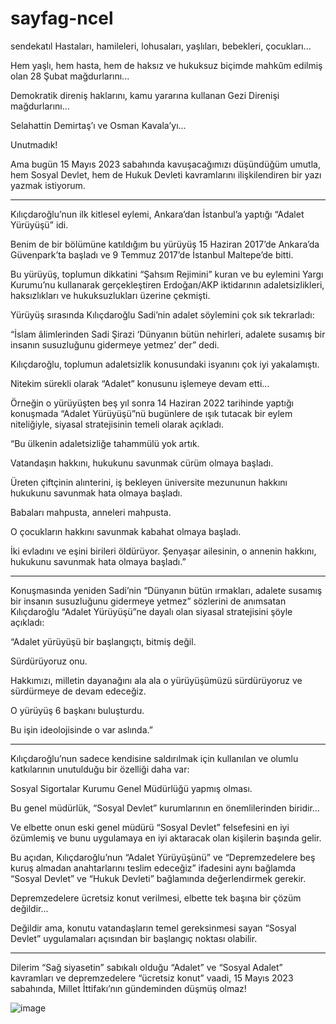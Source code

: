 # sayfag-ncel
sendekatıl
Hastaları, hamileleri, lohusaları, yaşlıları, bebekleri, çocukları...

Hem yaşlı, hem hasta, hem de haksız ve hukuksuz biçimde mahkûm edilmiş olan 28 Şubat mağdurlarını...

Demokratik direniş haklarını, kamu yararına kullanan Gezi Direnişi mağdurlarını...

Selahattin Demirtaş’ı ve Osman Kavala’yı...

Unutmadık!

Ama bugün 15 Mayıs 2023 sabahında kavuşacağımızı düşündüğüm umutla, hem Sosyal Devlet, hem de Hukuk Devleti kavramlarını ilişkilendiren bir yazı yazmak istiyorum.

***

Kılıçdaroğlu’nun ilk kitlesel eylemi, Ankara’dan İstanbul’a yaptığı “Adalet Yürüyüşü” idi.

Benim de bir bölümüne katıldığım bu yürüyüş 15 Haziran 2017’de Ankara’da Güvenpark’ta başladı ve 9 Temmuz 2017’de İstanbul Maltepe’de bitti.

Bu yürüyüş, toplumun dikkatini “Şahsım Rejimini” kuran ve bu eylemini Yargı Kurumu’nu kullanarak gerçekleştiren Erdoğan/AKP iktidarının adaletsizlikleri, haksızlıkları ve hukuksuzlukları üzerine çekmişti.

Yürüyüş sırasında Kılıçdaroğlu Sadi’nin adalet söylemini çok sık tekrarladı:

“İslam âlimlerinden Sadi Şirazi ‘Dünyanın bütün nehirleri, adalete susamış bir insanın susuzluğunu gidermeye yetmez’ der” dedi.

Kılıçdaroğlu, toplumun adaletsizlik konusundaki isyanını çok iyi yakalamıştı.

Nitekim sürekli olarak “Adalet” konusunu işlemeye devam etti...

Örneğin o yürüyüşten beş yıl sonra 14 Haziran 2022 tarihinde yaptığı konuşmada “Adalet Yürüyüşü”nü bugünlere de ışık tutacak bir eylem niteliğiyle, siyasal stratejisinin temeli olarak açıkladı.

“Bu ülkenin adaletsizliğe tahammülü yok artık.

Vatandaşın hakkını, hukukunu savunmak cürüm olmaya başladı.

Üreten çiftçinin alınterini, iş bekleyen üniversite mezununun hakkını hukukunu savunmak hata olmaya başladı.

Babaları mahpusta, anneleri mahpusta.

O çocukların hakkını savunmak kabahat olmaya başladı.

İki evladını ve eşini birileri öldürüyor. Şenyaşar ailesinin, o annenin hakkını, hukukunu savunmak hata olmaya başladı.”

***

Konuşmasında yeniden Sadi’nin “Dünyanın bütün ırmakları, adalete susamış bir insanın susuzluğunu gidermeye yetmez” sözlerini de anımsatan Kılıçdaroğlu “Adalet Yürüyüşü”ne dayalı olan siyasal stratejisini şöyle açıkladı:

“Adalet yürüyüşü bir başlangıçtı, bitmiş değil.

Sürdürüyoruz onu.

Hakkımızı, milletin dayanağını ala ala o yürüyüşümüzü sürdürüyoruz ve sürdürmeye de devam edeceğiz.

O yürüyüş 6 başkanı buluşturdu.

Bu işin ideolojisinde o var aslında.”

***

Kılıçdaroğlu’nun sadece kendisine saldırılmak için kullanılan ve olumlu katkılarının unutulduğu bir özelliği daha var:

Sosyal Sigortalar Kurumu Genel Müdürlüğü yapmış olması.

Bu genel müdürlük, “Sosyal Devlet” kurumlarının en önemlilerinden biridir...



Ve elbette onun eski genel müdürü “Sosyal Devlet” felsefesini en iyi özümlemiş ve bunu uygulamaya en iyi aktaracak olan kişilerin başında gelir.

Bu açıdan, Kılıçdaroğlu’nun “Adalet Yürüyüşünü” ve “Depremzedelere beş kuruş almadan anahtarlarını teslim edeceğiz” ifadesini aynı bağlamda “Sosyal Devlet” ve “Hukuk Devleti” bağlamında değerlendirmek gerekir.

Depremzedelere ücretsiz konut verilmesi, elbette tek başına bir çözüm değildir...

Değildir ama, konutu vatandaşların temel gereksinmesi sayan “Sosyal Devlet” uygulamaları açısından bir başlangıç noktası olabilir.

***

Dilerim “Sağ siyasetin” sabıkalı olduğu “Adalet” ve “Sosyal Adalet” kavramları ve depremzedelere “ücretsiz konut” vaadi, 15 Mayıs 2023 sabahında, Millet İttifakı’nın gündeminden düşmüş olmaz!

![image](https://user-images.githubusercontent.com/128328569/226213070-3f77962a-0185-4246-acd2-72af6c463e74.png)
